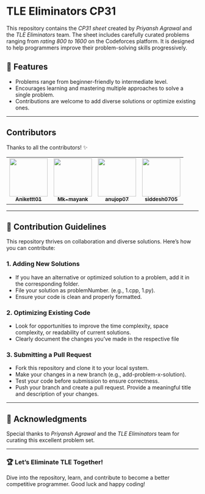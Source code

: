 # TLE Eliminators CP31

This repository contains the *CP31 sheet* created by *Priyansh Agrawal* and the *TLE Eliminators* team. The sheet includes carefully curated problems ranging from *rating 800 to 1600* on the Codeforces platform. It is designed to help programmers improve their problem-solving skills progressively.

## 🌟 Features
- Problems range from beginner-friendly to intermediate level.
- Encourages learning and mastering multiple approaches to solve a single problem.
- Contributions are welcome to add diverse solutions or optimize existing ones.

---

## Contributors

Thanks to all the contributors! ✨

<table>
  <tr>
    <td align="center">
      <a href="https://github.com/Anikettt01">
        <img src="https://avatars.githubusercontent.com/Anikettt01" width="100px;" alt=""/>
        <br />
        <sub><b>Anikettt01</b></sub>
      </a>
    </td>
    <td align="center">
      <a href="https://github.com/Mk-mayank">
        <img src="https://avatars.githubusercontent.com/Mk-mayank" width="100px;" alt=""/>
        <br />
        <sub><b>Mk-mayank</b></sub>
      </a>
    </td>
    <td align="center">
      <a href="https://github.com/anujop07">
        <img src="https://avatars.githubusercontent.com/anujop07" width="100px;" alt=""/>
        <br />
        <sub><b>anujop07</b></sub>
      </a>
    </td>
    <td align="center">
      <a href="https://github.com/siddesh0705">
        <img src="https://avatars.githubusercontent.com/siddesh0705" width="100px;" alt=""/>
        <br />
        <sub><b>siddesh0705</b></sub>
      </a>
    </td>
  </tr>
</table>

---

## 🚀 Contribution Guidelines

This repository thrives on collaboration and diverse solutions. Here’s how you can contribute:

### 1. Adding New Solutions
- If you have an alternative or optimized solution to a problem, add it in the corresponding folder.  
- File your solution as problemNumber.<ext> (e.g., 1.cpp, 1.py).  
- Ensure your code is clean and properly formatted.

### 2. Optimizing Existing Code
- Look for opportunities to improve the time complexity, space complexity, or readability of current solutions.  
- Clearly document the changes you’ve made in the respective file

### 3. Submitting a Pull Request
- Fork this repository and clone it to your local system.  
- Make your changes in a new branch (e.g., add-problem-x-solution).  
- Test your code before submission to ensure correctness.  
- Push your branch and create a pull request. Provide a meaningful title and description of your changes.

---

## 📢 Acknowledgments
Special thanks to *Priyansh Agrawal* and the *TLE Eliminators* team for curating this excellent problem set.

---

### 🏆 Let’s Eliminate TLE Together!

Dive into the repository, learn, and contribute to become a better competitive programmer. Good luck and happy coding!
